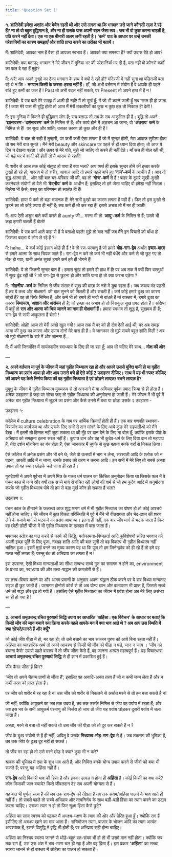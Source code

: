 ```yaml
---
title: 'Question Set 1'
---
```


**१. शांतिदेवी हमेशा अशांत और बेचैन रहती थी और उसे लगता था कि भगवान उसे जाने कौनसी सज़ा दे रहे हैं? ना तो वो बहुत बुद्धिमान है, और ना ही उसके पास अपनी बहन जैसा रूप। जब भी वो कुछ करना चाहती है, पति करने नहीं देता। एक ना एक बीमारी अलग लगी रहती है। ‘कर्म’ पाठ के आधार पर उन्हें उनकी परेशानियों का कारण समझाएँ और शांति प्राप्त करने का तरीक़ा भी बतायें।**

मैं: शांतिदेवी; आपका नाम हैं वैसा ही आपका स्वभाव हैं। आपको क्या समस्या हैं? क्यों उदास बैठे हो आप?

शांतिदेवी: क्या बताऊ; भगवान ने मेरे जीवन में दुनिया भर की परेशानियाँ भर दी हैं, पता नहीं वो कौनसे कर्मों का फल दे रहा हैं मुझे?

मैं: अरे! आप अपने दुःखो का ठेका भगवान के हाथ में क्यों दे रही हो? मंदिरजी में नहीं सुना था पंडितजी बता रहे थे न कि - **भगवान किसी के करता-हरता नहीं हैं**। हाँ, जो अभी वर्तमान में संयोग हैं वे आपके ही पहले बांधे हुए कर्मो का फल हैं ! Past तो अभी बदल नहीं सकते, पर Present तो अपने हाथ में हैं न !

शांतिदेवी: ये सब बाते मेरे समझ में आती ही नहीं! मैं तो मूर्ख हुँ; मैं जो भी करने जाती हुँ सब गलत ही हो जाता हैं ! काश मेरे पास भी बुद्धि होती तो आज मैं मेरी तकलीफों का कुछ न कुछ हल तो निकाल ही देती !

मैं: इस दुनिया में कितने ही बुद्धिमान लोग हैं; सच बताऊ तो सब के सब आकुलित ही हैं। बुद्धि तो अपने **‘ज्ञानावरण**’-**’दर्शनावरण’ कर्म** के निमित्त से हैं; और कार्य होने में अड़चन आ जाना; वो ‘**अंतराय’** **कर्म** के निमित्त से हैं!  पर सुख और शांति; उसका कारण तो कुछ और ही हैं !

शांतिदेवी: ये बात तो सही हैं तुम्हारी, पर कभी कभी ऐसा लगता हैं जो मैं सुन्दर होती, मेरा आवाज़ सुरीला होता तो सब मेरी बात सुनते। मैंने मेरी beauty और skincare पर पहले से ही ध्यान दिया होता; तो आज ये दिन न देखना पड़ता ! और ऊपर से मेरे पति, मुझे जो चाहिए वो करने ही नहीं देते। माँ सच ही बोल रही थी, जो बड़े घर में शादी की होती तो मैं आराम से रहती!

मैं: शरीर से आज तक कोई संतुष्ट हो पाया हैं क्या भला? आप व्यर्थ ही इसके सुन्दर होने की इच्छा करके दुःखी हो रहे हो; वास्तव में तो शरीर, आवाज़ आदि तो हमारे पहले बांधे हुए ‘**नाम’-कर्म** के आधीन हैं। आप तो शुद्ध आत्मा हो… और रही बात घर-परिवार जी की, वह तो ‘**गोत्र’-कर्म** से हैं ! बाहर के दूसरे सुखी-दुःखी करनेवाले संयोगों तो वैसे भी ‘**वेदनीय’ कर्म** के आधीन हैं; इसलिए तो हमे जैसा चाहिए वो हमेशा नहीं मिलता। मिलेगा भी कैसे; वस्तु का परिणमन तो स्वतंत्र ही हैं!

शांतिदेवी: हाय! ये कर्म तो बड़ा भयानक हैं! मेरे सभी दुःखो का कारण लगता हैं यही हैं। फिर तो इस दुःखो से छूटने का तो कोई उपाय ही नहीं हैं; सब कर्म ही तो कर रहा हैं! इससे अच्छा तो मैं मर ही जाती!

मैं: आप ऐसी अशुभ बाते क्यों करते हो aunty जी… मरना भी तो ‘**आयु’-कर्म** के निमित्त से हैं; उसमे भी कहा हमारी चलती हैं बोलो!

शांतिदेवी: ये सब कर्म आते कहा से हैं ये बताओ पहले! मुझे तो याद नहीं जब मैंने इन बिचारों को बाँधा हो जिसका बदला ये लोग ले रहे हैं ?!

मैं: haha… ये कर्म कोई इंसान थोड़े ही हैं ! वे तो रज-परमाणु हैं जो हमारे **मोह-राग-द्वेष** अर्थात **इच्छा-वांछा** से हमारे आत्मा के साथ चिपक जाते हैं। राग-द्वेष न करे तो कर्म भी नहीं बंधेंगे और कर्म से जो छूट गए तो मोक्ष हो गया; यानी अनंत सुख! हमारे कर्म हमे ही भोगने हैं!

शांतिदेवी: ये तो कितनी सुन्दर बात हैं। हमारा सुख तो हमारे ही हाथ में हैं! पर अब तक मैं क्यों फिर वस्तुओं में सुख ढूंढ रही थी ? जो राग-द्वेष से छूटना हो और शांति पाना हो तो क्या करना पड़ेगा ?

मैं: ‘**मोहनीय’-कर्म** के निमित्त से जीव संसार में सुख की वांछा के नशे में डूबा रहता हैं। जब कषाय मंद पड़ती हैं तब ये तत्त्व और मोक्षमार्ग  की बात सुनने को मिलती हैं और रुचती हैं। कर्म कोई हमारे दुःख का कारण थोड़ी हैं? वह तो सिर्फ निमित्त हैं; और कर्म भी तो हमारे ही भावो से बांधते हैं न! वास्तव में, हमारे दुःख का कारण **मिथायत्व,** **अज्ञान और असंयम** ही हैं; जो इच्छा का अभाव हो तो निराकुल सुख प्रगट होता हैं। संक्षिप्त में कहुँ तो **राग और आत्मा को भिन्न जानने का नाम ही मोक्षमार्ग हैं**। हमारा स्वभाव तो शुद्ध हैं, सुखमय ही हैं; राग-द्वेष से सारी आकुलता हैं बोलो !

शांतिदेवी: ओहो! आज तो मेरी आंखे खुल गयी ! आज तक मैं पर को ही दोष देती आई थी; पर अब समझ आया की दुःख का कारण और उपाय दोनों मेरे पास ही हैं। ये जानकार तो मुझे सचमे बहुत शांति मिली ! अब तो मुझे मोक्षमार्ग के बारे में और जानना हैं…

मैं: मैं अभी जिनमंदिर में सायंकालीन स्वाध्याय के लिए ही जा रहा हुँ; आप भी चलिए मेरे साथ… **मोक्ष की ओर**

—

**२. अपने वर्तमान या पूर्व के जीवन में जहां गृहीत मिथ्यात्व रहा हो और आपने उससे मुक्ति पायी हो या गृहीत मिथ्यात्व का प्रसंग आया हो और आप उससे बचे हों ऐसे कोई 2 उदाहरण दीजिए। साथ में यह भी स्पष्ट कीजिए की आपने यह कैसे निर्णय किया की वह गृहीत मिथ्यात्व है एवं छोड़ने लायक़/ बचने लायक़ है?**

मुमुक्षु के जीवन में गृहीत मिथ्यात्व मुख्यरूप से तो अनजाने में या अविचार पूर्वक प्रमाद क्रिया से ही होता हैं। अनेक उदहारण हैं जहा पर सोचा जाए तो गृहीत मिथ्यात्व की अनुमोदना हो जाती हैं। मेरे जीवन में भी पूर्व में अनेक बार गृहीत मिथ्यात्व में जुड़ने का प्रसंग और कैसे उनसे मैं बचा या छोड़ा उसके २ उदहारण -

उदहारण १:

कॉलेज में culture celebration के नाम पर धार्मिक क्रियाएँ होती ही हैं। एक बार गणपति स्थापना-विसर्जन का कार्यक्रम था और उसके लिए सभी से दान मांगने के लिए आये कुछ मेरे सहपाठीओ को मैंने देखा। मैं इतनी तो हिम्मत नहीं जुटा सकता था की मुँह पर दान देने के लिए ना बोल दूँ; क्योंकि इसके पीछे के अभिप्राय को समझना इतना सरल नहीं हैं। कुपात्र दान और वह भी कुदेव-धर्म के लिए दिया दान तो महापाप हैं, तीव्र दर्शन मोहनिया का बंध होता हैं; ऐसा जानकार मैं चुपके से कुछ बहाना बनके वहाँ से निकल लिया।

ऐसे कॉलेज में अनेक प्रसंग और भी बने थे; जैसे वो उत्सवों में भाग न लेना, सरस्वती आदि के श्लोक को न पढ़ना, आरती आदि में न जाना, उनके प्रसाद को ग्रहण न करना आदि। इन सभी में मेरे लिए तो सबसे अच्छा उपाय तो वह स्थान छोड़के चले जाना ही रहा हैं।

गुरुदेवश्री ने अपने पूर्वभव में अपने मित्र के गलत धर्म पालन का किंचित अनुमोदन किया था जिसके फल में वे पंचम काल में जन्मे और वर्षों तक सच्चे मार्ग से वंचित रहे! लोगों की शर्म से जो हम कुदेव आदि में अनुमोदना करके जो गृहीत मिथ्यात्व पोषे तो हम से बड़ा मुर्ख कौन हो सकता हैं भला?

उदहारण २:

पंचम काल के हीनपने के फलरूप आज शुद्ध श्रमण धर्म में भी गृहीत मिथ्यात्व का पोषण हो तो कोई आश्चर्य नहीं होना चाहिए। मेरे जीवन में कुछ विकट परिस्थिति में पूर्व में मैंने भी वीतरागता और भेद-ज्ञान की शरण लेने के बजाये मार्ग से भटकने का प्रसंग आया था। इतना ही नहीं, एक बार जीव मार्ग से भटक जाता हैं फिर वह छोटी छोटी चीज़ो में भी गृहीत मिथ्यात्व के दलदल में फस जाता हैं।

भक्तामर स्तोत्र का पाठ करने से कार्य की सिद्धि, मनोकामना-विघ्नहर्ता आदि कुविशेषणों सहित भगवान को अपनी इच्छा पूर्ति के लिए पूजा, नवग्रह शांति आदि की बात सुनी तो वह विकल्प भी गृहीत मिथ्यात्व नहीं भासित हुआ। इसमें मुर्ख बनने का मुख्य कारण यह था कि पूज तो हम जिनेन्द्रदेव को ही रहे हैं तो हमे वह गलत नहीं लगता हैं; परन्तु बंध तो अभिप्राय का लगता हैं न !

इस उपरान्त, ऐसी मिथ्या मान्यताओं का सीधा सम्बन्ध सच्चे गुरु का समागम न होने का, environment के प्रभाव का, स्वाध्याय की और तत्त्व-श्रद्धान की कमज़ोरी से हैं।

पर तत्त्व-विचार करने पर और आगम प्रमाणों के अनुसार अपना श्रद्धान ठीक करने पर ये सब मिथ्या मान्यताए सहज ही छूट जाती हैं। परमागम होनोर्स कोर्स से तो अब योग्य ज्ञान और वातावरण भी प्राप्त हैं, जिससे सच्चे धर्म की श्रद्धा और दृढ़ हो गयी हैं। इसलिए ऐसे गृहीत मिथ्यात्व का जीवन में प्रवेश होना अब मेरे लिए असंभव सा ही हो गया हैं !

—

**३. आचार्य अमृतचन्द्र रचित पुरुषार्थ सिद्धि उपाय पर आधारित 'अहिंसा : एक विवेचन' के आधार पर बताएं कि किसी जीव की जान बचाने रूप क्रिया करके पहले आपके मन में क्या भाव आते थे ? अब आप उस स्थिति में क्या सोचते/मानते हैं और क्यूँ?** 

जो कोई जीव पीड़ा में हो, मर रहा हो; तो उसे बचाने का भाव सज्जन पुरुष को आये बिना रहता नहीं हैं। अहिंसा का व्यवहारिक अर्थ तो अपने आचरण से किसी भी जीव को पीड़ा न पड़े, जान न जाय । ‘जीव को बचाना कैसे’ उससे पहले वास्तव में तो जीव जीता कैसे हैं, वह जानना अत्यंत महत्वपूर्ण हैं। यह विचारधारा **आचार्य अमृतचन्द्र रचित पुरुषार्थ सिद्धि** से ही ज्ञान में प्रकाशित हुई हैं।

जीव कैसा जीता हैं फिर?

‘जीव तो अपने चैतन्य प्राणों से जीता हैं’; इसलिए वह अनादि-अनंत तत्त्व हैं जो न कभी जन्म लेता हैं और न कभी मरण को प्राप्त होता हैं।

पर जीव को शरीर में रह रहा है न! उस जीव को शरीर से निकलने से अर्थात मरने से तो हम बचा सकते है न!

जी नहीं; क्योंकि आयुकर्म का जब तक उदय हैं, तब तक उसके निमित्त से जीव वह पर्याय में रहता हैं; और जब इस भव के सभी आयुकर्म परमाणु की निर्जरा हो जाय तो जीव यह पर्याय छोड़कर दूसरी पर्याय में चला जाता हैं।

अच्छा, मरने से बचा तो नहीं सकते तो उस जीव की पीड़ा को तो दूर कर सकते हैं न ?

जीव के दुःख संयोगो से हैं ही नहीं, अपितु वे उसके **मिथ्यात्व-मोह-राग-द्वेष** से हैं। जब तकराग की भूमिका हैं, तब तक जीव के दुःख दूर नहीं हो सकते।

तो जीव मर रहा हो तो उसे मरने छोड़ दे क्या? कुछ भी न करे?

श्रावक की भूमिका में दया के शुभ भाव आते हैं; और निमित्त बनके योग्य उपाय करने से जीवों को बचा भी सकते हैं; परन्तु यह अहिंसा नहीं हैं।

**राग-द्वेष** आदि विकारी भाव की हिंसा हैं और इनका उत्पन्न न होना ही **अहिंसा** हैं। कोई किसी का क्या करे? कौन किसकी जान बचाये? किसे जीवतदान दे? सब अपनी योग्यता से हैं।

यह बात भी पूर्णतः सत्य हैं की जब तक राग-द्वेष की तीव्रता हैं तब तक संयम/अहिंसा पालने के भाव आते ही नहीं हैं। तो सबसे पहले तो सच्चे अभिप्राय और तत्वनिर्णय के साथ बड़ी-बड़ी हिंसा का त्याग करने का उद्यम करना चाहिए। उसका त्याग न हो तो फिर सूक्ष्म हिंसा कैसे छूटे?

अहिंसा का सत्य स्वरुप को पढ़कर मैं अभक्ष्य-भक्षण के त्याग की ओर और प्रेरित हुआ हुँ। क्योंकि राग हैं इसीलिए तो अभक्ष्य खाने का भाव आता हैं। रात्रिभोजन त्याग, बाज़ार के भोजन आदि का त्याग अत्यंत आवशयक हैं, इससे विशुद्धि में वृद्धि भी होती हैं; पर अभिप्राय सही होना चाहिए।

अहिंसा का निश्चय स्वरुप जानने से थोड़े-बहुत व्रत-संयम भी हो तो भी उसमें मान नहीं होता। क्योंकि जब तक राग हैं, उस उस अंश में भाव-मरण चल ही रहा हैं और वह हिंसा हैं। इस प्रकार **‘अहिंसा’** का सच्चा स्वरुप जानने से ही वास्तव में अहिंसा का पालन हो सकता हैं।